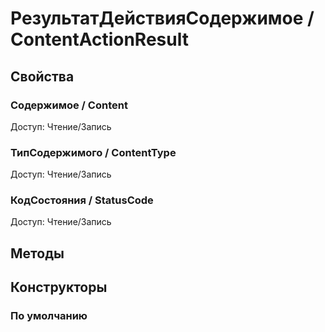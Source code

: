 
# РезультатДействияСодержимое / ContentActionResult

  
## Свойства

    
### Содержимое / Content
	
Доступ: Чтение/Запись
### ТипСодержимого / ContentType
	
Доступ: Чтение/Запись
### КодСостояния / StatusCode
	
Доступ: Чтение/Запись
## Методы

    
## Конструкторы

  
### По умолчанию